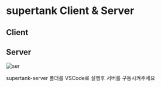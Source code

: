 # supertank  Client & Server

## Client 



## Server
![ser](https://user-images.githubusercontent.com/54298426/73511578-66f68000-4429-11ea-9b73-62b76ec65bf9.PNG)

supertank-server 폴더를 VSCode로 실행후 서버를 구동시켜주세요


